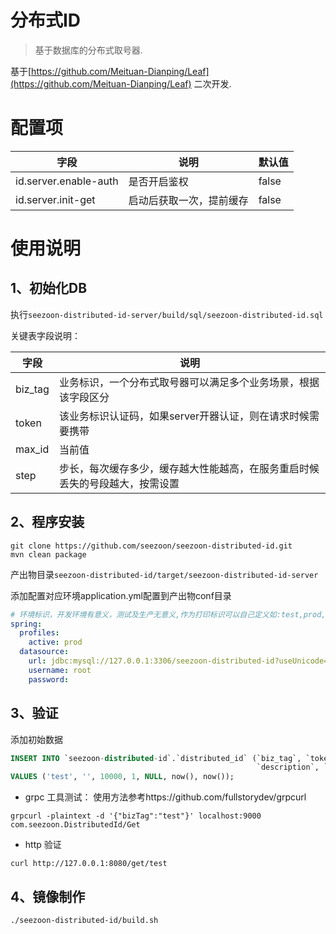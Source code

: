 # 分布式ID

> 基于数据库的分布式取号器.

基于[https://github.com/Meituan-Dianping/Leaf](https://github.com/Meituan-Dianping/Leaf) 二次开发.

# 配置项

| 字段 | 说明 | 默认值 |
| ---- | ---- | ---- | 
|id.server.enable-auth | 是否开启鉴权 | false|
|id.server.init-get | 启动后获取一次，提前缓存 | false|

# 使用说明

## 1、初始化DB

执行`seezoon-distributed-id-server/build/sql/seezoon-distributed-id.sql`

关键表字段说明：

| 字段 | 说明 |
| ---- | ---- | 
|biz_tag | 业务标识，一个分布式取号器可以满足多个业务场景，根据该字段区分|
|token | 该业务标识认证码，如果server开器认证，则在请求时候需要携带|
|max_id | 当前值|
|step | 步长，每次缓存多少，缓存越大性能越高，在服务重启时候丢失的号段越大，按需设置|

## 2、程序安装

```shell
git clone https://github.com/seezoon/seezoon-distributed-id.git
mvn clean package
```

产出物目录`seezoon-distributed-id/target/seezoon-distributed-id-server`

添加配置对应环境application.yml配置到产出物conf目录

```yaml
# 环境标识，开发环境有意义，测试及生产无意义,作为打印标识可以自己定义如:test,prod,uat
spring:
  profiles:
    active: prod
  datasource:
    url: jdbc:mysql://127.0.0.1:3306/seezoon-distributed-id?useUnicode=true&characterEncoding=utf8&serverTimezone=GMT%2B8&connectTimeout=1000&socketTimeout=60000&rewriteBatchedStatements=true
    username: root
    password:
```

## 3、验证

添加初始数据

```sql
INSERT INTO `seezoon-distributed-id`.`distributed_id` (`biz_tag`, `token`, `max_id`, `step`,
                                                       `description`, `create_time`, `update_time`)
VALUES ('test', '', 10000, 1, NULL, now(), now());
```

- grpc 工具测试： 使用方法参考https://github.com/fullstorydev/grpcurl

```shell
grpcurl -plaintext -d '{"bizTag":"test"}' localhost:9000 com.seezoon.DistributedId/Get 
```

- http 验证

```shell
curl http://127.0.0.1:8080/get/test
```

## 4、镜像制作

```shell
./seezoon-distributed-id/build.sh
```




